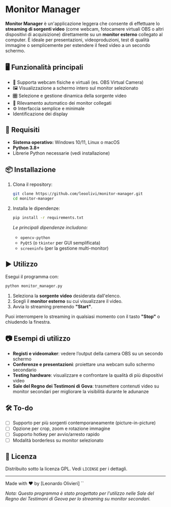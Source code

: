 # Monitor Manager

**Monitor Manager** è un'applicazione leggera che consente di effettuare lo **streaming di sorgenti video** (come webcam, fotocamere virtuali OBS o altri dispositivi di acquisizione) direttamente su un **monitor esterno** collegato al computer. È ideale per presentazioni, videoproduzioni, test di qualità immagine o semplicemente per estendere il feed video a un secondo schermo.

## 🖥️ Funzionalità principali

- 🔌 Supporta webcam fisiche e virtuali (es. OBS Virtual Camera)
- 🖼️ Visualizzazione a schermo intero sul monitor selezionato
- 🎛️ Selezione e gestione dinamica della sorgente video
- 🧭 Rilevamento automatico dei monitor collegati
- ⚙️ Interfaccia semplice e minimale
- Identificazione dei display

## 🚀 Requisiti

- **Sistema operativo:** Windows 10/11, Linux o macOS
- **Python 3.8+**
- Librerie Python necessarie (vedi installazione)

## 📦 Installazione

1. Clona il repository:
   ```bash
   git clone https://github.com/leoolivi/monitor-manager.git
   cd monitor-manager
   ```

2. Installa le dipendenze:
   ```bash
   pip install -r requirements.txt
   ```

   _Le principali dipendenze includono:_
   - `opencv-python`
   - `PyQt5` (o `tkinter` per GUI semplificata)
   - `screeninfo` (per la gestione multi-monitor)

## ▶️ Utilizzo

Esegui il programma con:

```bash
python monitor_manager.py
```

1. Seleziona la **sorgente video** desiderata dall'elenco.
2. Scegli il **monitor esterno** su cui visualizzare il video.
3. Avvia lo streaming premendo **"Start"**.

Puoi interrompere lo streaming in qualsiasi momento con il tasto **"Stop"** o chiudendo la finestra.

## 📷 Esempi di utilizzo

- **Registi e videomaker**: vedere l’output della camera OBS su un secondo schermo
- **Conferenze e presentazioni**: proiettare una webcam sullo schermo secondario
- **Testing hardware**: visualizzare e confrontare la qualità di più dispositivi video
- **Sale del Regno dei Testimoni di Gova**: trasmettere contenuti video su monitor secondari per migliorare la visibilità durante le adunanze

## 🛠️ To-do

- [ ] Supporto per più sorgenti contemporaneamente (picture-in-picture)
- [ ] Opzione per crop, zoom e rotazione immagine
- [ ] Supporto hotkey per avvio/arresto rapido
- [ ] Modalità borderless su monitor selezionato

## 📄 Licenza

Distribuito sotto la licenza GPL. Vedi `LICENSE` per i dettagli.

---

Made with ❤️ by [Leonardo Olivieri]
``


*Nota: Questo programma è stato progettato per l'utilizzo nelle Sale del Regno dei Testimoni di Geova per lo streaming su monitor secondari.*
